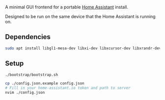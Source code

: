 A minimal GUI frontend for a portable
[Home Assistant](https://www.home-assistant.io/) install.

Designed to be run on the same device that the Home Assistant is running on.

## Dependencies

```bash
sudo apt install libgl1-mesa-dev libxi-dev libxcursor-dev libxrandr-dev libxinerama-dev libwayland-dev libxkbcommon-dev
```

## Setup

```bash
./bootstrap/bootstrap.sh
```

```bash
cp ./config.json.example config.json
# Fill in your home-assistant.io token and path to server
nvim ./config.json
```
